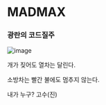 # MADMAX
### 광란의 코드질주
![image](https://github.com/user-attachments/assets/47eb3958-9bf3-49e6-b973-1c290d21b27a)


개가 짖어도 열차는 달린다.

소방차는 빨간 불에도 멈추지 않는다.

내가 누구? 고수(진)
